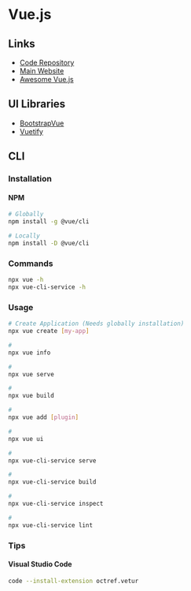 # Vue.js

## Links

- [Code Repository](https://github.com/vuejs/vue)
- [Main Website](https://vuejs.org/)
- [Awesome Vue.js](https://github.com/vuejs/awesome-vue)

## UI Libraries

- [BootstrapVue](https://github.com/bootstrap-vue/bootstrap-vue)
- [Vuetify](https://vuetifyjs.com/en/)

## CLI

### Installation

#### NPM

```sh
# Globally
npm install -g @vue/cli

# Locally
npm install -D @vue/cli
```

### Commands

```sh
npx vue -h
npx vue-cli-service -h
```

### Usage

```sh
# Create Application (Needs globally installation)
npx vue create [my-app]

#
npx vue info

#
npx vue serve

#
npx vue build

#
npx vue add [plugin]

#
npx vue ui

#
npx vue-cli-service serve

#
npx vue-cli-service build

#
npx vue-cli-service inspect

#
npx vue-cli-service lint
```

### Tips

#### Visual Studio Code

```sh
code --install-extension octref.vetur
```
